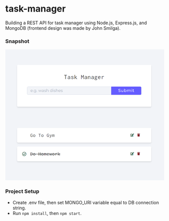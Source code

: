 # task-manager

Building a REST API for task manager using Node.js, Express.js, and MongoDB (frontend design was made by John Smilga).

### Snapshot

![Homepage](./snapshot.png)

### Project Setup

- Create .env file, then set MONGO_URI variable equal to DB connection string.
- Run `npm install`, then `npm start`.
